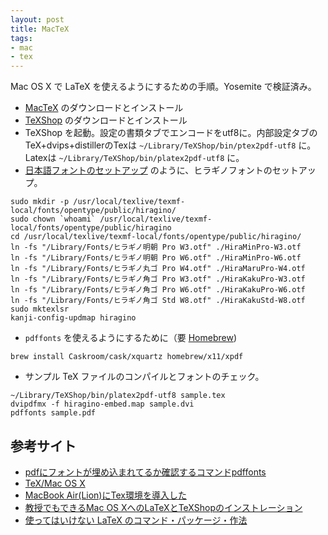 ```yaml
---
layout: post
title: MacTeX
tags:
- mac
- tex
---
```

Mac OS X で LaTeX を使えるようにするための手順。Yosemite で検証済み。

- [MacTeX](http://tug.org/mactex/) のダウンロードとインストール
- [TeXShop](http://darkwing.uoregon.edu/~koch/texshop/texshop.html) のダウンロードとインストール
- TeXShop を起動。設定の書類タブでエンコードをutf8に。内部設定タブのTeX+dvips+distillerのTexは ```~/Library/TeXShop/bin/ptex2pdf-utf8``` に。Latexは ```~/Library/TeXShop/bin/platex2pdf-utf8``` に。
- [日本語フォントのセットアップ](http://fugenji.org/~thomas/texlive-guide/font_setup.html) のように、ヒラギノフォントのセットアップ。

~~~
sudo mkdir -p /usr/local/texlive/texmf-local/fonts/opentype/public/hiragino/
sudo chown `whoami` /usr/local/texlive/texmf-local/fonts/opentype/public/hiragino
cd /usr/local/texlive/texmf-local/fonts/opentype/public/hiragino/
ln -fs "/Library/Fonts/ヒラギノ明朝 Pro W3.otf" ./HiraMinPro-W3.otf 
ln -fs "/Library/Fonts/ヒラギノ明朝 Pro W6.otf" ./HiraMinPro-W6.otf
ln -fs "/Library/Fonts/ヒラギノ丸ゴ Pro W4.otf" ./HiraMaruPro-W4.otf
ln -fs "/Library/Fonts/ヒラギノ角ゴ Pro W3.otf" ./HiraKakuPro-W3.otf
ln -fs "/Library/Fonts/ヒラギノ角ゴ Pro W6.otf" ./HiraKakuPro-W6.otf
ln -fs "/Library/Fonts/ヒラギノ角ゴ Std W8.otf" ./HiraKakuStd-W8.otf
sudo mktexlsr
kanji-config-updmap hiragino
~~~

- ```pdffonts``` を使えるようにするために（要 [Homebrew](http://brew.sh/index_ja.html))

~~~
brew install Caskroom/cask/xquartz homebrew/x11/xpdf
~~~

- サンプル TeX ファイルのコンパイルとフォントのチェック。

~~~
~/Library/TeXShop/bin/platex2pdf-utf8 sample.tex
dvipdfmx -f hiragino-embed.map sample.dvi
pdffonts sample.pdf
~~~



## 参考サイト
- [pdfにフォントが埋め込まれてるか確認するコマンドpdffonts](http://ototorosama.hatenablog.com/entry/2013/02/14/055355)
- [TeX/Mac OS X](http://mizupc8.bio.mie-u.ac.jp/pukiwiki/index.php?TeX%2FMac%20OS%20X)
- [MacBook Air(Lion)にTex環境を導入した](http://d.hatena.ne.jp/takc923/20111103/1320284492)
- [教授でもできるMac OS XへのLaTeXとTeXShopのインストレーション](http://osksn2.hep.sci.osaka-u.ac.jp/~taku/osx/install_ptex.html)
- [使ってはいけない LaTeX のコマンド・パッケージ・作法](http://ichiro-maruta.blogspot.jp/2013/03/latex.html)
